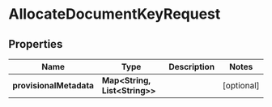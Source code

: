 

# AllocateDocumentKeyRequest


## Properties

| Name | Type | Description | Notes |
|------------ | ------------- | ------------- | -------------|
|**provisionalMetadata** | **Map&lt;String, List&lt;String&gt;&gt;** |  |  [optional] |



